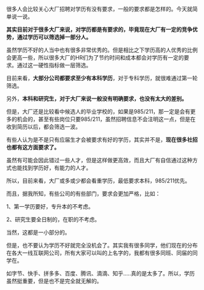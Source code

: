 

很多人会比较关心大厂招聘对学历有没有要求，一般的要求都是怎样的。今天就简单说一说。



**其实目前对于很多大厂来说，对学历都是有要求的，毕竟现在大厂有一定的竞争优势，通过学历可以筛选掉一部分人。**



虽然学历不好的人当中也有很多非常优秀的。但是相比之下学历高的人优秀的比例会更高一些，所以很多大厂的HR们为了节约时间和成本都会对学历有一定的要求。通过这一硬性指标做一层筛选。



目前来看，**大部分公司都要求至少有本科学历**，对于专科学历，就很难通过第一轮筛选。



另外，**本科和研究生，对于大厂来说一般没有明确要求，也没有太大的差别。**



但是，大厂还是比较看中候选人的毕业学校的，如果是985/211，那一定是会有更多的机会的，甚至有些岗位只要985/211，虽然招聘信息不会注明这一点，但是在收到简历以后，都会筛选一波。



有些人认为是不是只有应届生才会被要求有好的学历，其实并不是，**现在很多社招也都有这方面要求了。**



虽然有可能会因此错过一些人才，但是这样做更高效，而且大厂有自信通过这种方式也能找到学历好，有能力的人才。



所以，目前来看，大厂或多或少都会看重学历，最低要求本科，985/211优先。



而且，据我所知，有些公司的有些部门，要求会更加严格，比如：



1、第一学历要好，专升本的不考虑。



2、研究生要全日制的，在职的不考虑。



当然，这都是一小部分的。



但是，也不要认为学历不好就完全没机会了。其实我有很多同学，他们现在的分布在各大一线互联网公司，所有大家可以叫的上名字的，我都有很多同班、同届的同学在。



如字节、快手、拼多多、百度、腾讯、滴滴、知乎.....真的是太多了。所以，学历虽然挺重要，但是也不是完全就无解的。




